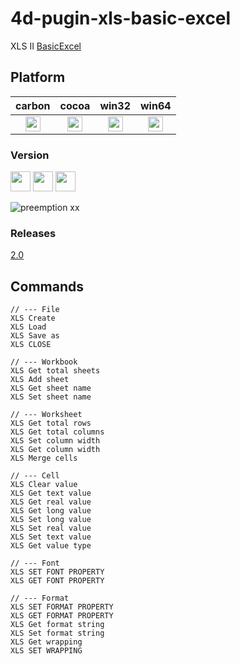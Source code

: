 4d-pugin-xls-basic-excel
===================

XLS II [BasicExcel](http://www.codeproject.com/Articles/13852/BasicExcel-A-Class-to-Read-and-Write-to-Microsoft)

## Platform

| carbon | cocoa | win32 | win64 |
|:------:|:-----:|:---------:|:---------:|
|<img src="https://cloud.githubusercontent.com/assets/1725068/22371562/1b091f0a-e4db-11e6-8458-8653954a7cce.png" width="24" height="24" />|<img src="https://cloud.githubusercontent.com/assets/1725068/22371562/1b091f0a-e4db-11e6-8458-8653954a7cce.png" width="24" height="24" />|<img src="https://cloud.githubusercontent.com/assets/1725068/22371562/1b091f0a-e4db-11e6-8458-8653954a7cce.png" width="24" height="24" />|<img src="https://cloud.githubusercontent.com/assets/1725068/22371562/1b091f0a-e4db-11e6-8458-8653954a7cce.png" width="24" height="24" />|

### Version

<img src="https://cloud.githubusercontent.com/assets/1725068/18940649/21945000-8645-11e6-86ed-4a0f800e5a73.png" width="32" height="32" /> <img src="https://cloud.githubusercontent.com/assets/1725068/18940648/2192ddba-8645-11e6-864d-6d5692d55717.png" width="32" height="32" /> <img src="https://user-images.githubusercontent.com/1725068/41266195-ddf767b2-6e30-11e8-9d6b-2adf6a9f57a5.png" width="32" height="32" />

![preemption xx](https://user-images.githubusercontent.com/1725068/41327179-4e839948-6efd-11e8-982b-a670d511e04f.png)

### Releases

[2.0](https://github.com/miyako/4d-plugin-xls-basic-excel/releases/tag/2.0)

Commands
---

```
// --- File
XLS Create
XLS Load
XLS Save as
XLS CLOSE

// --- Workbook
XLS Get total sheets
XLS Add sheet
XLS Get sheet name
XLS Set sheet name

// --- Worksheet
XLS Get total rows
XLS Get total columns
XLS Set column width
XLS Get column width
XLS Merge cells

// --- Cell
XLS Clear value
XLS Get text value
XLS Get real value
XLS Get long value
XLS Set long value
XLS Set real value
XLS Set text value
XLS Get value type

// --- Font
XLS SET FONT PROPERTY
XLS GET FONT PROPERTY

// --- Format
XLS SET FORMAT PROPERTY
XLS GET FORMAT PROPERTY
XLS Get format string
XLS Set format string
XLS Get wrapping
XLS SET WRAPPING
```
